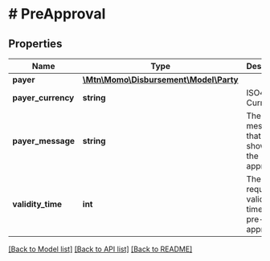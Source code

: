 # # PreApproval

## Properties

Name | Type | Description | Notes
------------ | ------------- | ------------- | -------------
**payer** | [**\Mtn\Momo\Disbursement\Model\Party**](Party.md) |  | [optional]
**payer_currency** | **string** | ISO4217 Currency | [optional]
**payer_message** | **string** | The mesage that is shown to the approver. | [optional]
**validity_time** | **int** | The request validity time of the pre-approval | [optional]

[[Back to Model list]](../../README.md#models) [[Back to API list]](../../README.md#endpoints) [[Back to README]](../../README.md)
